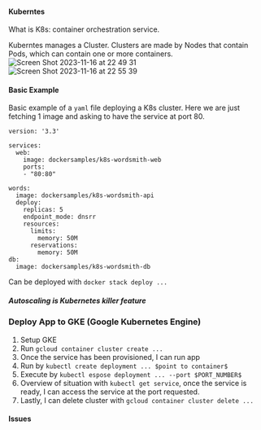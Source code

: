 #### Kuberntes
What is K8s: container orchestration service.

Kuberntes manages a Cluster. Clusters are made by Nodes that contain Pods, which can contain one or more containers.
![Screen Shot 2023-11-16 at 22 49 31](https://github.com/carlo088/iac_duke_course/assets/96287482/a1e52e7b-dcb8-4b94-9c7d-9832942a310c)
![Screen Shot 2023-11-16 at 22 55 39](https://github.com/carlo088/iac_duke_course/assets/96287482/482ad8a8-8710-4ad4-949d-b6bda077f039)

#### Basic Example
Basic example of a ```yaml``` file deploying a K8s cluster.
Here we are just fetching 1 image and asking to have the service at port 80.
```
version: '3.3'

services:
  web:
    image: dockersamples/k8s-wordsmith-web
    ports:
    - "80:80"

words:
  image: dockersamples/k8s-wordsmith-api
  deploy:
    replicas: 5
    endpoint_mode: dnsrr
    resources:
      limits:
        memory: 50M
      reservations:
        memory: 50M
db:
  image: dockersamples/k8s-wordsmith-db
```
Can be deployed with ```docker stack deploy ...```

##### Autoscaling is Kubernetes killer feature

### Deploy App to GKE (Google Kubernetes Engine)
1. Setup GKE
2. Run ```gcloud container cluster create ...```
3. Once the service has been provisioned, I can run app
4. Run by ```kubectl create deployment ... $point to container$```
5. Execute by ```kubectl espose deployment ... --port $PORT_NUMBER$```
6. Overview of situation with ```kubectl get service```, once the service is ready, I can access the service at the port requested.
7. Lastly, I can delete cluster with ```gcloud container cluster delete ...```

#### Issues

